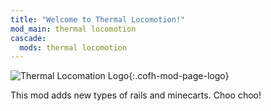 ```yaml
---
title: "Welcome to Thermal Locomotion!"
mod_main: thermal locomotion
cascade:
  mods: thermal locomotion
---
```


![Thermal Locomation Logo](/images/logos/1.16/thermal-locomotion.png){:.cofh-mod-page-logo}

This mod adds new types of rails and minecarts. Choo choo!